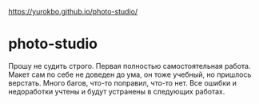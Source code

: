 https://yurokbo.github.io/photo-studio/

# photo-studio
Прошу не судить строго. Первая полностью самостоятельная работа.
Макет сам по себе не доведен до ума, он тоже учебный, но пришлось верстать.
Много багов, что-то поправил, что-то нет.
Все ошибки и недоработки учтены и будут устранены в следующих работах.
